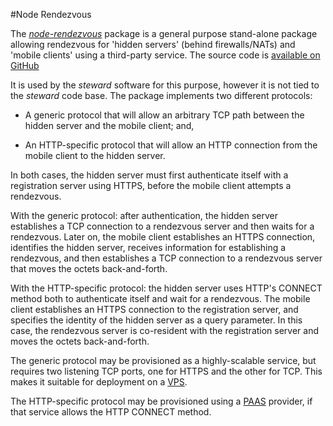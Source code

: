 #Node Rendezvous

The [_node-rendezvous_](https://github.com/mrose17/node-rendezvous) package is a general purpose stand-alone package allowing rendezvous for 'hidden servers' (behind firewalls/NATs) and 'mobile clients' using a third-party service. The source code is [available on GitHub](https://github.com/mrose17/node-rendezvous)

It is used by the _steward_ software for this purpose, however it is not tied to the _steward_ code base. The package implements two different protocols:

* A generic protocol that will allow an arbitrary TCP path between the hidden server and the mobile client; and,

* An HTTP-specific protocol that will allow an HTTP connection from the mobile client to the hidden server.

In both cases, the hidden server must first authenticate itself with a registration server using HTTPS, before the mobile client attempts a rendezvous.

With the generic protocol: after authentication, the hidden server establishes a TCP connection to a rendezvous server and then waits for a rendezvous. Later on, the mobile client establishes an HTTPS connection, identifies the hidden server, receives information for establishing a rendezvous, and then establishes a TCP connection to a rendezvous server that moves the octets back-and-forth.

With the HTTP-specific protocol: the hidden server uses HTTP's CONNECT method both to authenticate itself and wait for a rendezvous. The mobile client establishes an HTTPS connection to the registration server, and specifies the identity of the hidden server as a query parameter. In this case, the rendezvous server is co-resident with the registration server and moves the octets back-and-forth.

The generic protocol may be provisioned as a highly-scalable service, but requires two listening TCP ports, one for HTTPS and the other for TCP. This makes it suitable for deployment on a [VPS](http://en.wikipedia.org/wiki/Virtual_private_server).

The HTTP-specific protocol may be provisioned using a [PAAS](http://en.wikipedia.org/wiki/Platform_as_a_service) provider, if that service allows the HTTP CONNECT method.

